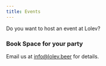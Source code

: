 ```yaml
---
title: Events
---
```

Do you want to host an event at Lolev?

### Book Space for your party

Email us at [info@lolev.beer](mailto:info@lolev.beer) for details.
